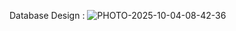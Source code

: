 Database Design :
![PHOTO-2025-10-04-08-42-36](https://github.com/user-attachments/assets/02966aa7-62f6-4f28-a76a-5a7a5974ef3e)
